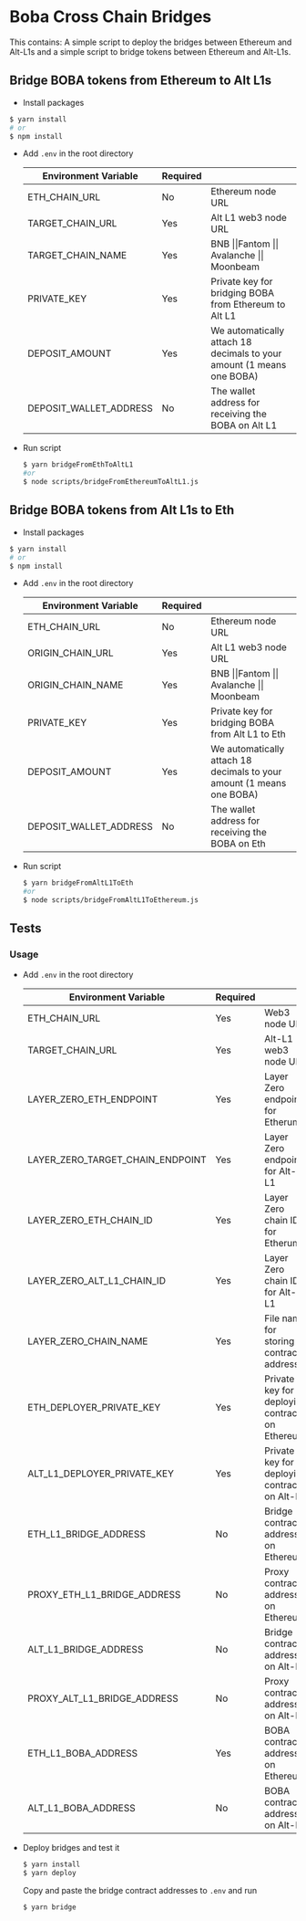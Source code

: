 # Boba Cross Chain Bridges

This contains: A simple script to deploy the bridges between Ethereum and Alt-L1s and a simple script to bridge tokens between Ethereum and Alt-L1s.

## Bridge BOBA tokens from Ethereum to Alt L1s

* Install packages

```bash
$ yarn install
# or 
$ npm install
```

* Add `.env` in the root directory

  | Environment Variable   | Required |                                                              |
  | ---------------------- | -------- | ------------------------------------------------------------ |
  | ETH_CHAIN_URL          | No       | Ethereum node URL                                            |
  | TARGET_CHAIN_URL       | Yes      | Alt L1 web3 node URL                                         |
  | TARGET_CHAIN_NAME      | Yes      | BNB \|\|Fantom \|\| Avalanche \|\| Moonbeam                  |
  | PRIVATE_KEY            | Yes      | Private key for bridging BOBA from Ethereum to Alt L1        |
  | DEPOSIT_AMOUNT         | Yes      | We automatically attach 18 decimals to your amount (1 means one BOBA) |
  | DEPOSIT_WALLET_ADDRESS | No       | The wallet address for receiving the BOBA on Alt L1          |

* Run script

  ```bash
  $ yarn bridgeFromEthToAltL1
  #or
  $ node scripts/bridgeFromEthereumToAltL1.js
  ```

## Bridge BOBA tokens from Alt L1s to Eth

* Install packages

```bash
$ yarn install
# or 
$ npm install
```

* Add `.env` in the root directory

  | Environment Variable   | Required |                                                              |
  | ---------------------- | -------- | ------------------------------------------------------------ |
  | ETH_CHAIN_URL          | No       | Ethereum node URL                                            |
  | ORIGIN_CHAIN_URL       | Yes      | Alt L1 web3 node URL                                         |
  | ORIGIN_CHAIN_NAME      | Yes      | BNB \|\|Fantom \|\| Avalanche \|\| Moonbeam                  |
  | PRIVATE_KEY            | Yes      | Private key for bridging BOBA from Alt L1 to Eth             |
  | DEPOSIT_AMOUNT         | Yes      | We automatically attach 18 decimals to your amount (1 means one BOBA) |
  | DEPOSIT_WALLET_ADDRESS | No       | The wallet address for receiving the BOBA on Eth             |

* Run script

  ```bash
  $ yarn bridgeFromAltL1ToEth
  #or
  $ node scripts/bridgeFromAltL1ToEthereum.js
  ```

## Tests

### Usage

* Add `.env` in the root directory

  | Environment Variable             | Required |                                                 |
  | -------------------------------- | -------- | ----------------------------------------------- |
  | ETH_CHAIN_URL                    | Yes      | Web3 node URL                                   |
  | TARGET_CHAIN_URL                 | Yes      | Alt-L1 web3 node URL                            |
  | LAYER_ZERO_ETH_ENDPOINT          | Yes      | Layer Zero endpoint for Etherum                 |
  | LAYER_ZERO_TARGET_CHAIN_ENDPOINT | Yes      | Layer Zero endpoint for Alt-L1                  |
  | LAYER_ZERO_ETH_CHAIN_ID          | Yes      | Layer Zero chain ID for Etherum                 |
  | LAYER_ZERO_ALT_L1_CHAIN_ID       | Yes      | Layer Zero chain ID for Alt-L1                  |
  | LAYER_ZERO_CHAIN_NAME            | Yes      | File name for storing contract address          |
  | ETH_DEPLOYER_PRIVATE_KEY         | Yes      | Private key for deploying contracts on Ethereum |
  | ALT_L1_DEPLOYER_PRIVATE_KEY      | Yes      | Private key for deploying contracts on Alt-L1   |
  | ETH_L1_BRIDGE_ADDRESS            | No       | Bridge contract address on Ethereum             |
  | PROXY_ETH_L1_BRIDGE_ADDRESS      | No       | Proxy contract address on Ethereum              |
  | ALT_L1_BRIDGE_ADDRESS            | No       | Bridge contract address on Alt-L1               |
  | PROXY_ALT_L1_BRIDGE_ADDRESS      | No       | Proxy contract address on Alt-L1                |
  | ETH_L1_BOBA_ADDRESS              | Yes      | BOBA contract address on Ethereum               |
  | ALT_L1_BOBA_ADDRESS              | No       | BOBA contract address on Alt-L1                 |

* Deploy bridges and test it

  ```bash
  $ yarn install
  $ yarn deploy
  ```

  Copy and paste the bridge contract addresses to `.env` and run 

  ```javascript
  $ yarn bridge
  ```

  